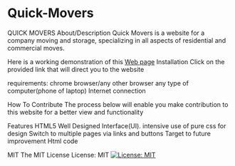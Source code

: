 # Quick-Movers

QUICK MOVERS
About/Description
Quick Movers is a website for a company moving and storage, specializing in all aspects of residential and commercial moves.

Here is a working demonstration of this [Web page](carreuky.github.io/quick-movers)
Installation
Click on the provided link that will direct you to the website

requirements:
chrome browser/any other browser
any type of computer(phone of laptop)
Internet connection


How To Contribute
The process below will enable you make contribution to this website for a better view and functionality

Features
HTML5
Well Designed Interface(UI).
intensive use of pure css for design
Switch to multiple pages via links and buttons
Target to future improvement
Html code

MIT
The MIT License
License: MIT
[![License: MIT](https://img.shields.io/badge/License-MIT-yellow.svg)](https://opensource.org/licenses/MIT)
